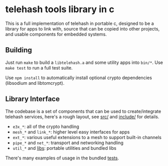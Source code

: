 telehash tools library in c
===========================

This is a full implementation of telehash in portable c, designed to be a library for apps to link with, source that can be copied into other projects, and usable components for embedded systems.

## Building

Just run `make` to build a `libtelehash.a` and some utility apps into `bin/*`.  Use `make test` to run a full test suite.

Use `npm install` to automatically install optional crypto dependencies (libsodium and libtomcrypt).

## Library Interface

The codebase is a set of components that can be used to create/integrate telehash services, here's a rough layout, see [src/](src/) and [include/](include/) for details.

* `e3x_*`: all of the crypto handling
* `mesh_*` and `link_*`: higher level easy interfaces for apps
* `ext_*`: various useful extensions to a mesh to support built-in channels
* `pipe_*` and `net_*`: transport and networking handling
* `util_*` and [libs](include/lib.h): portable utilities and bundled libs

There's many examples of usage in the bundled [tests](test/).